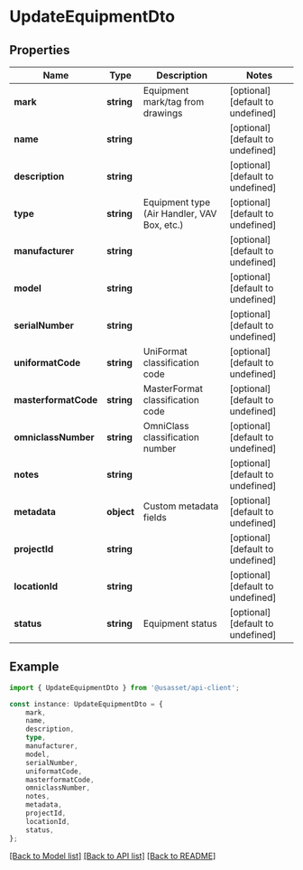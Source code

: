 # UpdateEquipmentDto


## Properties

Name | Type | Description | Notes
------------ | ------------- | ------------- | -------------
**mark** | **string** | Equipment mark/tag from drawings | [optional] [default to undefined]
**name** | **string** |  | [optional] [default to undefined]
**description** | **string** |  | [optional] [default to undefined]
**type** | **string** | Equipment type (Air Handler, VAV Box, etc.) | [optional] [default to undefined]
**manufacturer** | **string** |  | [optional] [default to undefined]
**model** | **string** |  | [optional] [default to undefined]
**serialNumber** | **string** |  | [optional] [default to undefined]
**uniformatCode** | **string** | UniFormat classification code | [optional] [default to undefined]
**masterformatCode** | **string** | MasterFormat classification code | [optional] [default to undefined]
**omniclassNumber** | **string** | OmniClass classification number | [optional] [default to undefined]
**notes** | **string** |  | [optional] [default to undefined]
**metadata** | **object** | Custom metadata fields | [optional] [default to undefined]
**projectId** | **string** |  | [optional] [default to undefined]
**locationId** | **string** |  | [optional] [default to undefined]
**status** | **string** | Equipment status | [optional] [default to undefined]

## Example

```typescript
import { UpdateEquipmentDto } from '@usasset/api-client';

const instance: UpdateEquipmentDto = {
    mark,
    name,
    description,
    type,
    manufacturer,
    model,
    serialNumber,
    uniformatCode,
    masterformatCode,
    omniclassNumber,
    notes,
    metadata,
    projectId,
    locationId,
    status,
};
```

[[Back to Model list]](../README.md#documentation-for-models) [[Back to API list]](../README.md#documentation-for-api-endpoints) [[Back to README]](../README.md)
